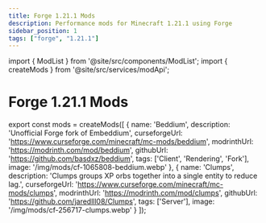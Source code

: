 ```yaml
---
title: Forge 1.21.1 Mods
description: Performance mods for Minecraft 1.21.1 using Forge
sidebar_position: 1
tags: ["forge", "1.21.1"]
---
```


import { ModList } from '@site/src/components/ModList';
import { createMods } from '@site/src/services/modApi';

# Forge 1.21.1 Mods

export const mods = createMods([
  {
    name: 'Beddium',
    description: 'Unofficial Forge fork of Embeddium',
    curseforgeUrl: 'https://www.curseforge.com/minecraft/mc-mods/beddium',
    modrinthUrl: 'https://modrinth.com/mod/beddium',
    githubUrl: 'https://github.com/basdxz/beddium',
    tags: ['Client', 'Rendering', 'Fork'],
    image: '/img/mods/cf-1065808-beddium.webp'
  },
  {
    name: 'Clumps',
    description: 'Clumps groups XP orbs together into a single entity to reduce lag.',
    curseforgeUrl: 'https://www.curseforge.com/minecraft/mc-mods/clumps',
    modrinthUrl: 'https://modrinth.com/mod/clumps',
    githubUrl: 'https://github.com/jaredlll08/Clumps',
    tags: ['Server'],
    image: '/img/mods/cf-256717-clumps.webp'
  }
]);

<ModList mods={mods} />
